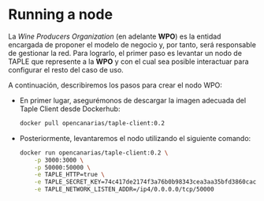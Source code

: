 # Running a node

La *Wine Producers Organization* (en adelante **WPO**) es la entidad encargada de proponer el modelo de negocio y, por tanto, será responsable de gestionar la red. Para lograrlo, el primer paso es levantar un nodo de TAPLE que represente a la **WPO** y con el cual sea posible interactuar para configurar el resto del caso de uso.

A continuación, describiremos los pasos para crear el nodo WPO:

* En primer lugar, asegurémonos de descargar la imagen adecuada del Taple Client desde Dockerhub:

    ```bash bash title="Node WPO"
    docker pull opencanarias/taple-client:0.2
    ```

* Posteriormente, levantaremos el nodo utilizando el siguiente comando:

    ```bash title="Node WPO"
    docker run opencanarias/taple-client:0.2 \
        -p 3000:3000 \
        -p 50000:50000 \
        -e TAPLE_HTTP=true \
        -e TAPLE_SECRET_KEY=74c417de2174f3a76b0b98343cea3aa35bfd3860cac8bf470092c3e751745c1a \
        -e TAPLE_NETWORK_LISTEN_ADDR=/ip4/0.0.0.0/tcp/50000
    ```